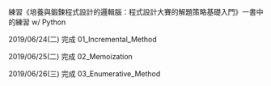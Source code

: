 練習《培養與鍛鍊程式設計的邏輯腦：程式設計大賽的解題策略基礎入門》一書中的練習 w/ Python


2019/06/24(二) 完成 01_Incremental_Method


2019/06/25(二) 完成 02_Memoization


2019/06/26(三) 完成 03_Enumerative_Method
